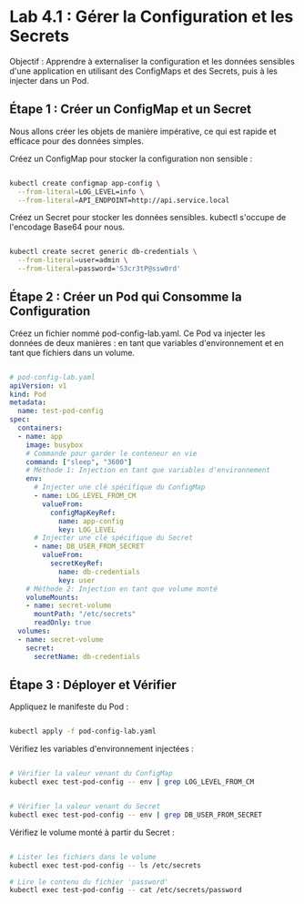 # Lab 4.1 : Gérer la Configuration et les Secrets
Objectif : Apprendre à externaliser la configuration et les données sensibles d'une application en utilisant des ConfigMaps et des Secrets, puis à les injecter dans un Pod.

## Étape 1 : Créer un ConfigMap et un Secret
Nous allons créer les objets de manière impérative, ce qui est rapide et efficace pour des données simples.

Créez un ConfigMap pour stocker la configuration non sensible :

```bash

kubectl create configmap app-config \
  --from-literal=LOG_LEVEL=info \
  --from-literal=API_ENDPOINT=http://api.service.local

```
Créez un Secret pour stocker les données sensibles. kubectl s'occupe de l'encodage Base64 pour nous.

```bash

kubectl create secret generic db-credentials \
  --from-literal=user=admin \
  --from-literal=password='S3cr3tP@ssw0rd'
```

## Étape 2 : Créer un Pod qui Consomme la Configuration
Créez un fichier nommé pod-config-lab.yaml. Ce Pod va injecter les données de deux manières : en tant que variables d'environnement et en tant que fichiers dans un volume.

```YAML

# pod-config-lab.yaml
apiVersion: v1
kind: Pod
metadata:
  name: test-pod-config
spec:
  containers:
  - name: app
    image: busybox
    # Commande pour garder le conteneur en vie
    command: ["sleep", "3600"]
    # Méthode 1: Injection en tant que variables d'environnement
    env:
      # Injecter une clé spécifique du ConfigMap
      - name: LOG_LEVEL_FROM_CM
        valueFrom:
          configMapKeyRef:
            name: app-config
            key: LOG_LEVEL
      # Injecter une clé spécifique du Secret
      - name: DB_USER_FROM_SECRET
        valueFrom:
          secretKeyRef:
            name: db-credentials
            key: user
    # Méthode 2: Injection en tant que volume monté
    volumeMounts:
    - name: secret-volume
      mountPath: "/etc/secrets"
      readOnly: true
  volumes:
  - name: secret-volume
    secret:
      secretName: db-credentials

```


## Étape 3 : Déployer et Vérifier
Appliquez le manifeste du Pod :

```bash

kubectl apply -f pod-config-lab.yaml
```
Vérifiez les variables d'environnement injectées :

```bash

# Vérifier la valeur venant du ConfigMap
kubectl exec test-pod-config -- env | grep LOG_LEVEL_FROM_CM


# Vérifier la valeur venant du Secret
kubectl exec test-pod-config -- env | grep DB_USER_FROM_SECRET
```
Vérifiez le volume monté à partir du Secret :

```bash

# Lister les fichiers dans le volume
kubectl exec test-pod-config -- ls /etc/secrets

# Lire le contenu du fichier 'password'
kubectl exec test-pod-config -- cat /etc/secrets/password
```
